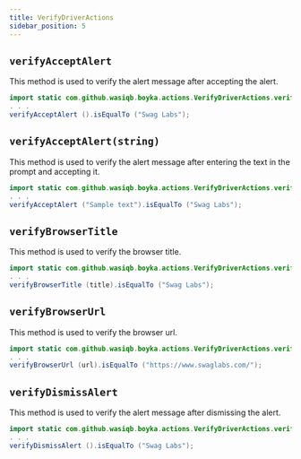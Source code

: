 ```yaml
---
title: VerifyDriverActions
sidebar_position: 5
---
```


## `verifyAcceptAlert`

This method is used to verify the alert message after accepting the alert.

```java
import static com.github.wasiqb.boyka.actions.VerifyDriverActions.verifyAcceptAlert;
. . .
verifyAcceptAlert ().isEqualTo ("Swag Labs");
```

## `verifyAcceptAlert(string)`

This method is used to verify the alert message after entering the text in the prompt and accepting it.

```java
import static com.github.wasiqb.boyka.actions.VerifyDriverActions.verifyAcceptAlert;
. . .
verifyAcceptAlert ("Sample text").isEqualTo ("Swag Labs");
```

## `verifyBrowserTitle`

This method is used to verify the browser title.

```java
import static com.github.wasiqb.boyka.actions.VerifyDriverActions.verifyBrowserTitle;
. . .
verifyBrowserTitle (title).isEqualTo ("Swag Labs");
```

## `verifyBrowserUrl`

This method is used to verify the browser url.

```java
import static com.github.wasiqb.boyka.actions.VerifyDriverActions.verifyBrowserUrl;
. . .
verifyBrowserUrl (url).isEqualTo ("https://www.swaglabs.com/");
```

## `verifyDismissAlert`

This method is used to verify the alert message after dismissing the alert.

```java
import static com.github.wasiqb.boyka.actions.VerifyDriverActions.verifyDismissAlert;
. . .
verifyDismissAlert ().isEqualTo ("Swag Labs");
```
